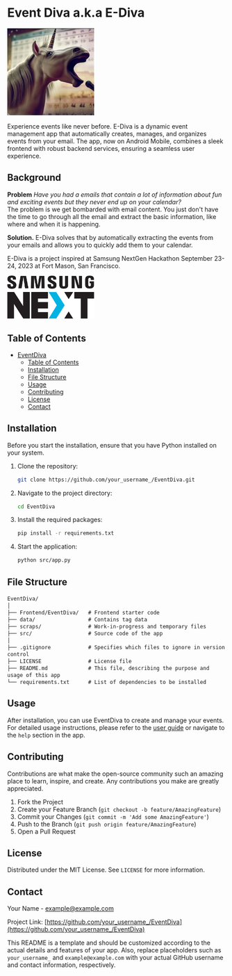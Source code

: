 # Event Diva a.k.a E-Diva

<img src="img/eventdiva_logo.png" alt="drawing" width="200"/>

Experience events like never before. E-Diva is a dynamic event management app that automatically creates, manages, and organizes events from your email. The app, now on Android Mobile, combines a sleek frontend with robust backend services, ensuring a seamless user experience.

## Background

**Problem** *Have you had a emails that contain a lot of information about fun and exciting events but they never end up on your calendar?*  
The problem is we get bombarded with email content. You just don't have the time to go through all the email and extract the basic information, 
like where and when it is happening. 

**Solution.** E-Diva solves that by automatically extracting the events from your emails and allows you to quickly add them to your calendar.

E-Diva is a project inspired at Samsung NextGen Hackathon September 23-24, 2023 at Fort Mason, San Francisco.

<img src="img/nextgen.png" alt="drawing" width="200"/>

## Table of Contents

- [EventDiva](#eventdiva)
  - [Table of Contents](#table-of-contents)
  - [Installation](#installation)
  - [File Structure](#file-structure)
  - [Usage](#usage)
  - [Contributing](#contributing)
  - [License](#license)
  - [Contact](#contact)

## Installation

Before you start the installation, ensure that you have Python installed on your system.

1. Clone the repository:
   ```sh
   git clone https://github.com/your_username_/EventDiva.git
   ```

2. Navigate to the project directory:
   ```sh
   cd EventDiva
   ```

3. Install the required packages:
   ```sh
   pip install -r requirements.txt
   ```

4. Start the application:
   ```sh
   python src/app.py
   ```

## File Structure

```
EventDiva/
│
├── Frontend/EventDiva/   # Frontend starter code
├── data/                 # Contains tag data
├── scraps/               # Work-in-progress and temporary files
├── src/                  # Source code of the app
│
├── .gitignore            # Specifies which files to ignore in version control
├── LICENSE               # License file
├── README.md             # This file, describing the purpose and usage of this app
└── requirements.txt      # List of dependencies to be installed
```

## Usage

After installation, you can use EventDiva to create and manage your events. For detailed usage instructions, please refer to the [user guide](docs/UserGuide.md) or navigate to the `help` section in the app.

## Contributing

Contributions are what make the open-source community such an amazing place to learn, inspire, and create. Any contributions you make are greatly appreciated.

1. Fork the Project
2. Create your Feature Branch (`git checkout -b feature/AmazingFeature`)
3. Commit your Changes (`git commit -m 'Add some AmazingFeature'`)
4. Push to the Branch (`git push origin feature/AmazingFeature`)
5. Open a Pull Request

## License

Distributed under the MIT License. See `LICENSE` for more information.

## Contact

Your Name - example@example.com

Project Link: [https://github.com/your_username_/EventDiva](https://github.com/your_username_/EventDiva)

This README is a template and should be customized according to the actual details and features of your app. Also, replace placeholders such as `your_username_` and `example@example.com` with your actual GitHub username and contact information, respectively.
